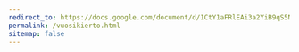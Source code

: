 ```yaml
---
redirect_to: https://docs.google.com/document/d/1CtY1aFRlEAi3a2YiB9qS5NDYtVsLX67Ciy-wfBP0_TA/
permalink: /vuosikierto.html
sitemap: false
---
```

